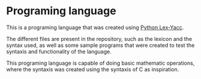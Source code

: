 # Programing language

This is a programing language that was created using [Python Lex-Yacc](https://www.dabeaz.com/ply/).

The different files are present in the repository, such as the lexicon and the syntax used, as well as some sample programs that were created to test the syntaxis and functionality of the language.

This programing language is capable of doing basic mathematic operations, where the syntaxis was created using the syntaxis of C as inspiration.
